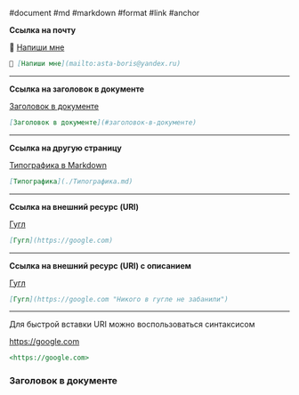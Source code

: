 #document #md #markdown #format #link #anchor

**Ссылка на почту**

📮 [Напиши мне](mailto:asta-boris@yandex.ru)

```markdown
📮 [Напиши мне](mailto:asta-boris@yandex.ru)
```

----

**Ссылка на заголовок в документе**

[Заголовок в документе](#заголовок-в-документе)

```markdown
[Заголовок в документе](#заголовок-в-документе)
```

----

**Ссылка на другую страницу**

[Типографика в Markdown](Типографика%20в%20Markdown.md)

```markdown
[Типографика](./Типографика.md)
```

----

**Ссылка на внешний ресурс (URI)**

[Гугл](https://google.com)

```markdown
[Гугл](https://google.com)
```

----

**Ссылка на внешний ресурс (URI) с описанием**

[Гугл](https://google.com "Никого в гугле не забанили")

```markdown
[Гугл](https://google.com "Никого в гугле не забанили")
```

----

Для быстрой вставки URI можно воспользоваться синтаксисом

<https://google.com>

```markdown
<https://google.com>
```


### Заголовок в документе

